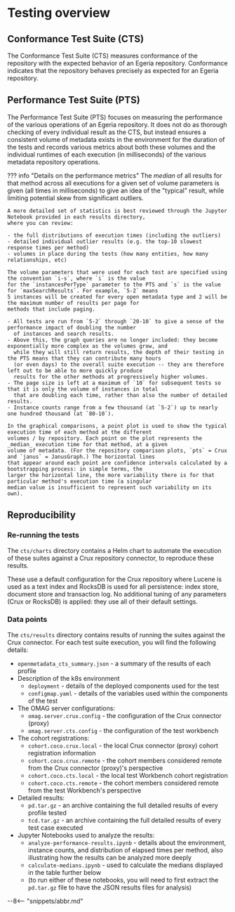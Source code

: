 <!-- SPDX-License-Identifier: CC-BY-4.0 -->
<!-- Copyright Contributors to the ODPi Egeria project. -->

# Testing overview

## Conformance Test Suite (CTS)

The Conformance Test Suite (CTS) measures conformance of the repository with the expected behavior of an Egeria
repository. Conformance indicates that the repository behaves precisely as expected for an Egeria repository.

## Performance Test Suite (PTS)

The Performance Test Suite (PTS) focuses on measuring the performance of the various operations of an Egeria repository.
It does not do as thorough checking of every individual result as the CTS, but instead ensures a consistent volume of
metadata exists in the environment for the duration of the tests and records various metrics about both these volumes
and the individual runtimes of each execution (in milliseconds) of the various metadata repository operations.

<!-- Following is a table of the specific median values for each repository and volume (also including the results for
methods that are only currently implemented by the Crux repository connector, or only return in a sufficiently timely
manner to be included in the tests): -->

??? info "Details on the performance metrics"
    The _median_ of all results for that method across all executions for a given set of volume parameters is given
    (all times in milliseconds) to give an idea of the "typical" result, while limiting potential skew from significant
    outliers.

    A more detailed set of statistics is best reviewed through the Jupyter Notebook provided in each results directory,
    where you can review:

    - the full distributions of execution times (including the outliers)
    - detailed individual outlier results (e.g. the top-10 slowest response times per method)
    - volumes in place during the tests (how many entities, how many relationships, etc)
    
    The volume parameters that were used for each test are specified using the convention `i-s`, where `i` is the value
    for the `instancesPerType` parameter to the PTS and `s` is the value for `maxSearchResults`. For example, `5-2` means
    5 instances will be created for every open metadata type and 2 will be the maximum number of results per page for
    methods that include paging.

    - All tests are run from `5-2` through `20-10` to give a sense of the performance impact of doubling the number
      of instances and search results.
    - Above this, the graph queries are no longer included: they become exponentially more complex as the volumes grow, and
      while they will still return results, the depth of their testing in the PTS means that they can contribute many hours
      (or even days) to the overall suite execution -- they are therefore left out to be able to more quickly produce
      results for the other methods at progressively higher volumes.
    - The page size is left at a maximum of `10` for subsequent tests so that it is only the volume of instances in total
      that are doubling each time, rather than also the number of detailed results.
    - Instance counts range from a few thousand (at `5-2`) up to nearly one hundred thousand (at `80-10`).
    
    In the graphical comparisons, a point plot is used to show the typical execution time of each method at the different
    volumes / by repository. Each point on the plot represents the _median_ execution time for that method, at a given
    volume of metadata. (For the repository comparison plots, `pts` = Crux and `janus` = JanusGraph.) The horizontal lines
    that appear around each point are confidence intervals calculated by a bootstrapping process: in simple terms, the
    larger the horizontal line, the more variability there is for that particular method's execution time (a singular
    median value is insufficient to represent such variability on its own).

## Reproducibility

### Re-running the tests

The `cts/charts` directory contains a Helm chart to automate the execution of these suites against a Crux repository
connector, to reproduce these results.

These use a default configuration for the Crux repository where Lucene is used as a text index and RocksDB is used for
all persistence: index store, document store and transaction log. No additional tuning of any parameters (Crux or RocksDB)
is applied: they use all of their default settings.

### Data points

The `cts/results` directory contains results of running the suites against the Crux connector. For each test suite execution,
you will find the following details:

- `openmetadata_cts_summary.json` - a summary of the results of each profile
- Description of the k8s environment
    - `deployment` - details of the deployed components used for the test
    - `configmap.yaml` - details of the variables used within the components of the test
- The OMAG server configurations:
    - `omag.server.crux.config` - the configuration of the Crux connector (proxy)
    - `omag.server.cts.config` - the configuration of the test workbench
- The cohort registrations:
    - `cohort.coco.crux.local` - the local Crux connector (proxy) cohort registration information
    - `cohort.coco.crux.remote` - the cohort members considered remote from the Crux connector (proxy)'s perspective
    - `cohort.coco.cts.local` - the local test Workbench cohort registration
    - `cohort.coco.cts.remote` - the cohort members considered remote from the test Workbench's perspective
- Detailed results:
    - `pd.tar.gz` - an archive containing the full detailed results of every profile tested
    - `tcd.tar.gz` - an archive containing the full detailed results of every test case executed
- Jupyter Notebooks used to analyze the results:
    - `analyze-performance-results.ipynb` - details about the environment, instance counts, and distribution of elapsed
      times per method, also illustrating how the results can be analyzed more deeply
    - `calculate-medians.ipynb` - used to calculate the medians displayed in the table further below
    - (to run either of these notebooks, you will need to first extract the `pd.tar.gz` file to have the JSON results
      files for analysis)

--8<-- "snippets/abbr.md"
